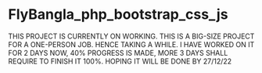 # FlyBangla_php_bootstrap_css_js

THIS PROJECT IS CURRENTLY ON WORKING. 
THIS IS A BIG-SIZE PROJECT FOR A ONE-PERSON JOB. HENCE TAKING A WHILE.
I HAVE WORKED ON IT FOR 2 DAYS NOW, 40% PROGRESS IS MADE, 
MORE 3 DAYS SHALL REQUIRE TO FINISH IT 100%.
HOPING IT WILL BE DONE BY 27/12/22
